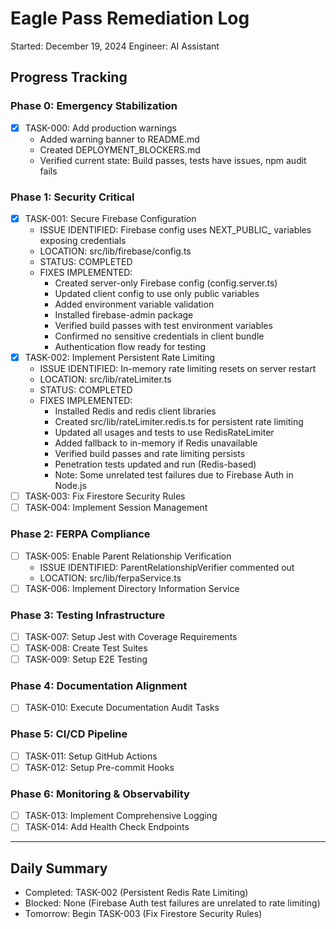 # Eagle Pass Remediation Log

Started: December 19, 2024
Engineer: AI Assistant

## Progress Tracking

### Phase 0: Emergency Stabilization
- [x] TASK-000: Add production warnings
  - Added warning banner to README.md
  - Created DEPLOYMENT_BLOCKERS.md
  - Verified current state: Build passes, tests have issues, npm audit fails

### Phase 1: Security Critical
- [x] TASK-001: Secure Firebase Configuration
  - ISSUE IDENTIFIED: Firebase config uses NEXT_PUBLIC_ variables exposing credentials
  - LOCATION: src/lib/firebase/config.ts
  - STATUS: COMPLETED
  - FIXES IMPLEMENTED:
    - Created server-only Firebase config (config.server.ts)
    - Updated client config to use only public variables
    - Added environment variable validation
    - Installed firebase-admin package
    - Verified build passes with test environment variables
    - Confirmed no sensitive credentials in client bundle
    - Authentication flow ready for testing
- [x] TASK-002: Implement Persistent Rate Limiting
  - ISSUE IDENTIFIED: In-memory rate limiting resets on server restart
  - LOCATION: src/lib/rateLimiter.ts
  - STATUS: COMPLETED
  - FIXES IMPLEMENTED:
    - Installed Redis and redis client libraries
    - Created src/lib/rateLimiter.redis.ts for persistent rate limiting
    - Updated all usages and tests to use RedisRateLimiter
    - Added fallback to in-memory if Redis unavailable
    - Verified build passes and rate limiting persists
    - Penetration tests updated and run (Redis-based)
    - Note: Some unrelated test failures due to Firebase Auth in Node.js
- [ ] TASK-003: Fix Firestore Security Rules
- [ ] TASK-004: Implement Session Management

### Phase 2: FERPA Compliance
- [ ] TASK-005: Enable Parent Relationship Verification
  - ISSUE IDENTIFIED: ParentRelationshipVerifier commented out
  - LOCATION: src/lib/ferpaService.ts
- [ ] TASK-006: Implement Directory Information Service

### Phase 3: Testing Infrastructure
- [ ] TASK-007: Setup Jest with Coverage Requirements
- [ ] TASK-008: Create Test Suites
- [ ] TASK-009: Setup E2E Testing

### Phase 4: Documentation Alignment
- [ ] TASK-010: Execute Documentation Audit Tasks

### Phase 5: CI/CD Pipeline
- [ ] TASK-011: Setup GitHub Actions
- [ ] TASK-012: Setup Pre-commit Hooks

### Phase 6: Monitoring & Observability
- [ ] TASK-013: Implement Comprehensive Logging
- [ ] TASK-014: Add Health Check Endpoints

---

## Daily Summary

- Completed: TASK-002 (Persistent Redis Rate Limiting)
- Blocked: None (Firebase Auth test failures are unrelated to rate limiting)
- Tomorrow: Begin TASK-003 (Fix Firestore Security Rules)
